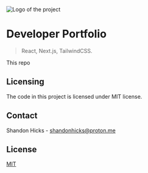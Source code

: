 ![Logo of the project](https://raw.githubusercontent.com/csharpener22/next-js-dev-portfolio/public/images/portfolio.png)

# Developer Portfolio
> React, Next.js, TailwindCSS.

This repo
## Licensing

The code in this project is licensed under MIT license.
## Contact

Shandon Hicks - [shandonhicks@proton.me](mailto:shandonhicks@proton.me)

## License
[MIT](https://choosealicense.com/licenses/mit/)
